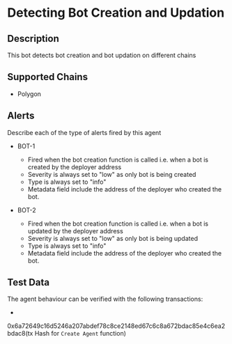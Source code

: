 # Detecting Bot Creation and Updation

## Description

This bot detects bot creation and bot updation on different chains

## Supported Chains

- Polygon

## Alerts

Describe each of the type of alerts fired by this agent

- BOT-1

  - Fired when the bot creation function is called i.e. when a bot is created by the deployer address
  - Severity is always set to "low" as only bot is being created
  - Type is always set to "info"
  - Metadata field include the address of the deployer who created the bot.

- BOT-2
  - Fired when the bot creation function is called i.e. when a bot is updated by the deployer address
  - Severity is always set to "low" as only bot is being updated
  - Type is always set to "info"
  - Metadata field include the address of the deployer who created the bot.

## Test Data

The agent behaviour can be verified with the following transactions:

-

0x6a72649c16d5246a207abdef78c8ce2148ed67c6c8a672bdac85e4c6ea2bdac8(tx Hash for `Create Agent` function)
